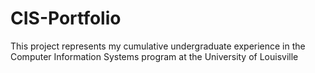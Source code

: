 # CIS-Portfolio
This project represents my cumulative undergraduate experience in the Computer Information Systems program at the University of Louisville
